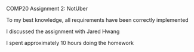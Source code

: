 COMP20 Assignment 2: NotUber

To my best knowledge, all requirements have been correctly implemented

I discussed the assignment with Jared Hwang 

I spent approximately 10 hours doing the homework

